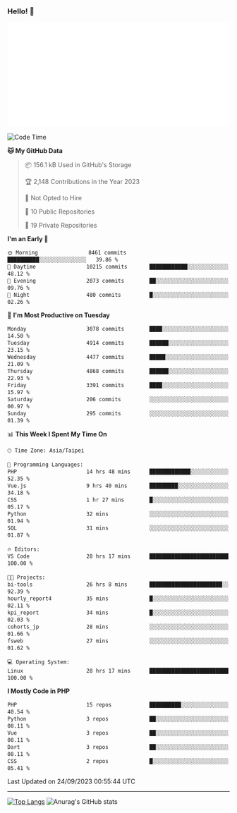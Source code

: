 ### Hello! 👋

![Metrics](/metrics.classic.svg)

<!--START_SECTION:waka-->
![Code Time](http://img.shields.io/badge/Code%20Time-650%20hrs%2029%20mins-blue)

**🐱 My GitHub Data** 

> 📦 156.1 kB Used in GitHub's Storage 
 > 
> 🏆 2,148 Contributions in the Year 2023
 > 
> 🚫 Not Opted to Hire
 > 
> 📜 10 Public Repositories 
 > 
> 🔑 19 Private Repositories 
 > 
**I'm an Early 🐤** 

```text
🌞 Morning                8461 commits        ██████████░░░░░░░░░░░░░░░   39.86 % 
🌆 Daytime                10215 commits       ████████████░░░░░░░░░░░░░   48.12 % 
🌃 Evening                2073 commits        ██░░░░░░░░░░░░░░░░░░░░░░░   09.76 % 
🌙 Night                  480 commits         █░░░░░░░░░░░░░░░░░░░░░░░░   02.26 % 
```
📅 **I'm Most Productive on Tuesday** 

```text
Monday                   3078 commits        ████░░░░░░░░░░░░░░░░░░░░░   14.50 % 
Tuesday                  4914 commits        ██████░░░░░░░░░░░░░░░░░░░   23.15 % 
Wednesday                4477 commits        █████░░░░░░░░░░░░░░░░░░░░   21.09 % 
Thursday                 4868 commits        ██████░░░░░░░░░░░░░░░░░░░   22.93 % 
Friday                   3391 commits        ████░░░░░░░░░░░░░░░░░░░░░   15.97 % 
Saturday                 206 commits         ░░░░░░░░░░░░░░░░░░░░░░░░░   00.97 % 
Sunday                   295 commits         ░░░░░░░░░░░░░░░░░░░░░░░░░   01.39 % 
```


📊 **This Week I Spent My Time On** 

```text
🕑︎ Time Zone: Asia/Taipei

💬 Programming Languages: 
PHP                      14 hrs 48 mins      █████████████░░░░░░░░░░░░   52.35 % 
Vue.js                   9 hrs 40 mins       █████████░░░░░░░░░░░░░░░░   34.18 % 
CSS                      1 hr 27 mins        █░░░░░░░░░░░░░░░░░░░░░░░░   05.17 % 
Python                   32 mins             ░░░░░░░░░░░░░░░░░░░░░░░░░   01.94 % 
SQL                      31 mins             ░░░░░░░░░░░░░░░░░░░░░░░░░   01.87 % 

🔥 Editors: 
VS Code                  28 hrs 17 mins      █████████████████████████   100.00 % 

🐱‍💻 Projects: 
bi-tools                 26 hrs 8 mins       ███████████████████████░░   92.39 % 
hourly_report4           35 mins             █░░░░░░░░░░░░░░░░░░░░░░░░   02.11 % 
kpi_report               34 mins             █░░░░░░░░░░░░░░░░░░░░░░░░   02.03 % 
cohorts_jp               28 mins             ░░░░░░░░░░░░░░░░░░░░░░░░░   01.66 % 
fsweb                    27 mins             ░░░░░░░░░░░░░░░░░░░░░░░░░   01.62 % 

💻 Operating System: 
Linux                    28 hrs 17 mins      █████████████████████████   100.00 % 
```

**I Mostly Code in PHP** 

```text
PHP                      15 repos            ██████████░░░░░░░░░░░░░░░   40.54 % 
Python                   3 repos             ██░░░░░░░░░░░░░░░░░░░░░░░   08.11 % 
Vue                      3 repos             ██░░░░░░░░░░░░░░░░░░░░░░░   08.11 % 
Dart                     3 repos             ██░░░░░░░░░░░░░░░░░░░░░░░   08.11 % 
CSS                      2 repos             █░░░░░░░░░░░░░░░░░░░░░░░░   05.41 % 
```




 Last Updated on 24/09/2023 00:55:44 UTC
<!--END_SECTION:waka-->

<hr>

<span style="display:inline-block">[![Top Langs](https://github-readme-stats.vercel.app/api/top-langs/?username=maureendadap&layout=compact&theme=transparent)](https://github.com/anuraghazra/github-readme-stats)</span>
<span style="display:inline-block">![Anurag's GitHub stats](https://github-readme-stats.vercel.app/api?username=maureendadap&show_icons=true&theme=transparent&count_private=true)</span>

<!--
**MaureenDadap/maureendadap** is a ✨ _special_ ✨ repository because its `README.md` (this file) appears on your GitHub profile.

Here are some ideas to get you started:

- 🔭 I’m currently working on ...
- 🌱 I’m currently learning ...
- 👯 I’m looking to collaborate on ...
- 🤔 I’m looking for help with ...
- 💬 Ask me about ...
- 📫 How to reach me: ...
- 😄 Pronouns: ...
- ⚡ Fun fact: ...
-->
